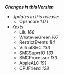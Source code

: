 _**Changes in this Version**_

- _Updates in this release:_    
    - Opencore _1.0.1_
- _Kexts_
    - Lilu _168_
    - WhateverGreen _167_
    - RestrictEvents _114_
    - VirtualSMC _133_
    - SMCSuperIO _133_
    - SMCProcessor _133_ 
    - AppleALC _191_  
    - CPUFriend _128_ 
    
